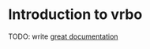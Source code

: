 # Introduction to vrbo

TODO: write [great documentation](http://jacobian.org/writing/what-to-write/)
